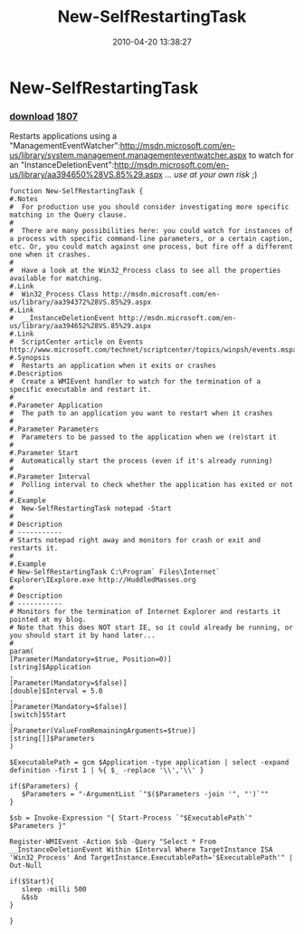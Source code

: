 ﻿---
pid:            1795
parent:         0
children:       1807
poster:         Joel Bennett
title:          New-SelfRestartingTask
date:           2010-04-20 13:38:27
description:    Restarts applications using a "ManagementEventWatcher":http://msdn.microsoft.com/en-us/library/system.management.managementeventwatcher.aspx to watch for an "InstanceDeletionEvent":http://msdn.microsoft.com/en-us/library/aa394650%28VS.85%29.aspx ... *use at your own risk* ;)
format:         posh
---

# New-SelfRestartingTask

### [download](1795.ps1)  [1807](1807.md)

Restarts applications using a "ManagementEventWatcher":http://msdn.microsoft.com/en-us/library/system.management.managementeventwatcher.aspx to watch for an "InstanceDeletionEvent":http://msdn.microsoft.com/en-us/library/aa394650%28VS.85%29.aspx ... *use at your own risk* ;)

```posh
function New-SelfRestartingTask {
#.Notes
#  For production use you should consider investigating more specific matching in the Query clause.
#
#  There are many possibilities here: you could watch for instances of a process with specific command-line parameters, or a certain caption, etc. Or, you could match against one process, but fire off a different one when it crashes. 
#
#  Have a look at the Win32_Process class to see all the properties available for matching.
#.Link
#  Win32_Process Class http://msdn.microsoft.com/en-us/library/aa394372%28VS.85%29.aspx
#.Link
#  __InstanceDeletionEvent http://msdn.microsoft.com/en-us/library/aa394652%28VS.85%29.aspx
#.Link
#  ScriptCenter article on Events http://www.microsoft.com/technet/scriptcenter/topics/winpsh/events.mspx
#.Synopsis
#  Restarts an application when it exits or crashes
#.Description
#  Create a WMIEvent handler to watch for the termination of a specific executable and restart it.
#
#.Parameter Application
#  The path to an application you want to restart when it crashes
#
#.Parameter Parameters
#  Parameters to be passed to the application when we (re)start it
#
#.Parameter Start
#  Automatically start the process (even if it's already running)
#
#.Parameter Interval
#  Polling interval to check whether the application has exited or not
#
#.Example
#  New-SelfRestartingTask notepad -Start
#
# Description
# -----------
# Starts notepad right away and monitors for crash or exit and restarts it.
#
#.Example
# New-SelfRestartingTask C:\Program` Files\Internet` Explorer\IExplore.exe http://HuddledMasses.org
#
# Description
# -----------
# Monitors for the termination of Internet Explorer and restarts it pointed at my blog.
# Note that this does NOT start IE, so it could already be running, or you should start it by hand later...
#
param(
[Parameter(Mandatory=$true, Position=0)]
[string]$Application
,
[Parameter(Mandatory=$false)]
[double]$Interval = 5.0
,
[Parameter(Mandatory=$false)]
[switch]$Start
,
[Parameter(ValueFromRemainingArguments=$true)]
[string[]]$Parameters
)

$ExecutablePath = gcm $Application -type application | select -expand definition -first 1 | %{ $_ -replace '\\','\\' }

if($Parameters) {
   $Parameters = "-ArgumentList `"$($Parameters -join '", "')`""
}

$sb = Invoke-Expression "{ Start-Process `"$ExecutablePath`" $Parameters }"

Register-WMIEvent -Action $sb -Query "Select * From __InstanceDeletionEvent Within $Interval Where TargetInstance ISA 'Win32_Process' And TargetInstance.ExecutablePath='$ExecutablePath'" | Out-Null

if($Start){ 
   sleep -milli 500
   &$sb 
}

}

```
